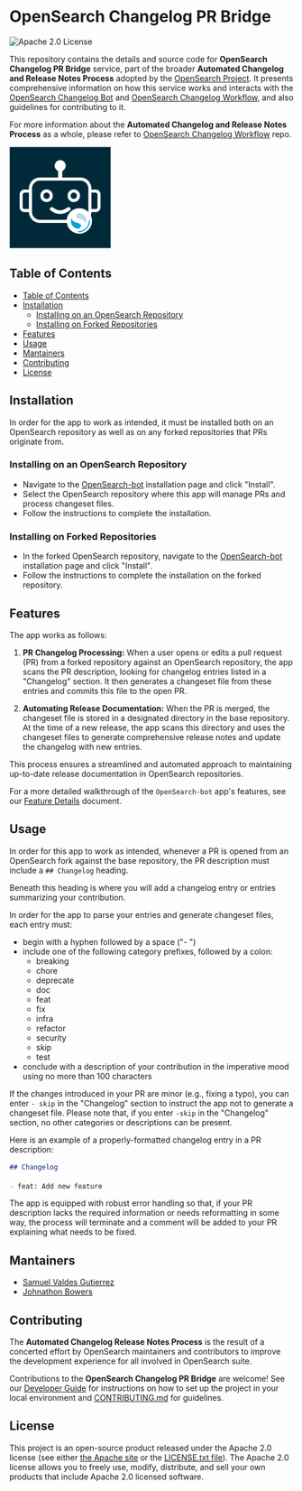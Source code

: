 <!-- prettier-ignore-start -->
<!-- omit in toc -->
# OpenSearch Changelog PR Bridge
<!-- prettier-ignore-end -->

![Apache 2.0 License](https://img.shields.io/github/license/saltstack/salt)
<!-- ![Coverage Badge](./badges/coverage.svg) -->

This repository contains the details and source code for **OpenSearch Changelog PR Bridge** service, part of the broader **Automated Changelog and Release Notes Process** adopted by the [OpenSearch Project](https://opensearch.org/). It presents comprehensive information on how this service works and interacts with the [OpenSearch Changelog Bot](https://github.com/apps/opensearch-changeset-bot) and [OpenSearch Changelog Workflow](https://github.com/BigSamu/OpenSearch_Parse_Changelog_Action), and also guidelines for contributing to it.

For more information about the **Automated Changelog and Release Notes Process** as a whole, please refer to [OpenSearch Changelog Workflow]((https://github.com/BigSamu/OpenSearch_Parse_Changelog_Action)) repo.

<left>
  <img src="./assets/OpenSearch-bot-logo.png" alt="OpenSearch-bot Logo" width="180" height="180">
</left>

<!-- omit in toc -->

## Table of Contents

- [Table of Contents](#table-of-contents)
- [Installation](#installation)
  - [Installing on an OpenSearch Repository](#installing-on-an-opensearch-repository)
  - [Installing on Forked Repositories](#installing-on-forked-repositories)
- [Features](#features)
- [Usage](#usage)
- [Mantainers](#mantainers)
- [Contributing](#contributing)
- [License](#license)

## Installation

In order for the app to work as intended, it must be installed both on an OpenSearch repository as well as on any forked repositories that PRs originate from.

<!-- omit from toc -->

### Installing on an OpenSearch Repository

- Navigate to the [OpenSearch-bot](https://github.com/apps/opensearch-bot) installation page and click "Install".
- Select the OpenSearch repository where this app will manage PRs and process changeset files.
- Follow the instructions to complete the installation.

<!-- omit from toc -->

### Installing on Forked Repositories

- In the forked OpenSearch repository, navigate to the [OpenSearch-bot](https://github.com/apps/opensearch-bot) installation page and click "Install".
- Follow the instructions to complete the installation on the forked repository.

## Features

The app works as follows:

1. **PR Changelog Processing:** When a user opens or edits a pull request (PR) from a forked repository against an OpenSearch repository, the app scans the PR description, looking for changelog entries listed in a "Changelog" section. It then generates a changeset file from these entries and commits this file to the open PR.

2. **Automating Release Documentation:** When the PR is merged, the changeset file is stored in a designated directory in the base repository. At the time of a new release, the app scans this directory and uses the changeset files to generate comprehensive release notes and update the changelog with new entries.

This process ensures a streamlined and automated approach to maintaining up-to-date release documentation in OpenSearch repositories.

For a more detailed walkthrough of the `OpenSearch-bot` app's features, see our [Feature Details](docs/FEATURE_DETAILS.md) document.

## Usage

In order for this app to work as intended, whenever a PR is opened from an OpenSearch fork against the base repository, the PR description must include a `## Changelog` heading.

Beneath this heading is where you will add a changelog entry or entries summarizing your contribution.

In order for the app to parse your entries and generate changeset files, each entry must:

- begin with a hyphen followed by a space ("- ")
- include one of the following category prefixes, followed by a colon:
  - breaking
  - chore
  - deprecate
  - doc
  - feat
  - fix
  - infra
  - refactor
  - security
  - skip
  - test
- conclude with a description of your contribution in the imperative mood using no more than 100 characters

If the changes introduced in your PR are minor (e.g., fixing a typo), you can enter `- skip` in the "Changelog" section to instruct the app not to generate a changeset file. Please note that, if you enter `-skip` in the "Changelog" section, no other categories or descriptions can be present.

Here is an example of a properly-formatted changelog entry in a PR description:

```markdown
## Changelog

- feat: Add new feature
```

The app is equipped with robust error handling so that, if your PR description lacks the required information or needs reformatting in some way, the process will terminate and a comment will be added to your PR explaining what needs to be fixed.

## Mantainers

- [Samuel Valdes Gutierrez](https://github.com/BigSamu)
- [Johnathon Bowers](https://github.com/JohnathonBowers)

## Contributing

The **Automated Changelog Release Notes Process** is the result of a concerted effort by OpenSearch maintainers and contributors to improve the development experience for all involved in OpenSearch suite.

Contributions to the **OpenSearch Changelog PR Bridge** are welcome! See our [Developer Guide](docs/DEVELOPER_GUIDE.md) for instructions on how to set up the project in your local environment and [CONTRIBUTING.md](./CONTRIBUTING.md) for guidelines.

## License

This project is an open-source product released under the Apache 2.0 license (see either [the Apache site](https://www.apache.org/licenses/LICENSE-2.0) or the [LICENSE.txt file](./LICENSE.txt)). The Apache 2.0 license allows you to freely use, modify, distribute, and sell your own products that include Apache 2.0 licensed software.
